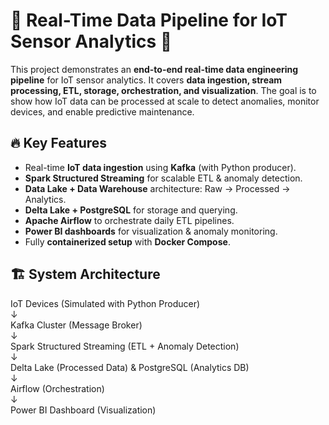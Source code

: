 # 📡 Real-Time Data Pipeline for IoT Sensor Analytics 🚀  

This project demonstrates an **end-to-end real-time data engineering pipeline** for IoT sensor analytics. It covers **data ingestion, stream processing, ETL, storage, orchestration, and visualization**. The goal is to show how IoT data can be processed at scale to detect anomalies, monitor devices, and enable predictive maintenance.  

## 🔥 Key Features  
- Real-time **IoT data ingestion** using **Kafka** (with Python producer).  
- **Spark Structured Streaming** for scalable ETL & anomaly detection.  
- **Data Lake + Data Warehouse** architecture: Raw → Processed → Analytics.  
- **Delta Lake + PostgreSQL** for storage and querying.  
- **Apache Airflow** to orchestrate daily ETL pipelines.  
- **Power BI dashboards** for visualization & anomaly monitoring.  
- Fully **containerized setup** with **Docker Compose**.  

## 🏗️ System Architecture  

IoT Devices (Simulated with Python Producer)  
         ↓  
Kafka Cluster (Message Broker)  
         ↓  
Spark Structured Streaming (ETL + Anomaly Detection)  
         ↓  
Delta Lake (Processed Data) & PostgreSQL (Analytics DB)  
         ↓  
Airflow (Orchestration)  
         ↓  
Power BI Dashboard (Visualization)  
